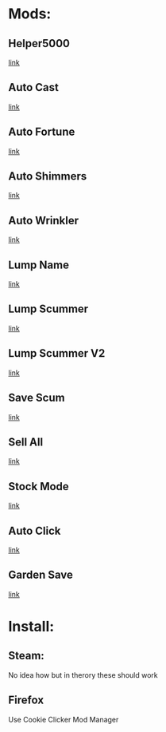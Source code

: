 # Mods:
## Helper5000
[link](https://jn8416.github.io/CookieClicker/helper5000/main.js)

## Auto Cast
[link](https://jn8416.github.io/CookieClicker/autocast/main.js)

## Auto Fortune
[link](https://jn8416.github.io/CookieClicker/autofortune/main.js)

## Auto Shimmers
[link](https://jn8416.github.io/CookieClicker/autoshimmers/main.js)

## Auto Wrinkler
[link](https://jn8416.github.io/CookieClicker/autowrinker/main.js)

## Lump Name
[link](https://jn8416.github.io/CookieClicker/lumpname/main.js)

## Lump Scummer
[link](https://jn8416.github.io/CookieClicker/lumpscummer/main.js)

## Lump Scummer V2
[link](https://jn8416.github.io/CookieClicker/lumpscummerv2/main.js)

## Save Scum
[link](https://jn8416.github.io/CookieClicker/savescum/main.js)

## Sell All
[link](https://jn8416.github.io/CookieClicker/sellall/main.js)

## Stock Mode
[link](https://jn8416.github.io/CookieClicker/stockmode/main.js)

## Auto Click
[link](https://jn8416.github.io/CookieClicker/autoclick/main.js)

## Garden Save
[link](https://jn8416.github.io/CookieClicker/gardensave/main.js)


# Install:
## Steam:
No idea how but in therory these should work
## Firefox
Use Cookie Clicker Mod Manager
